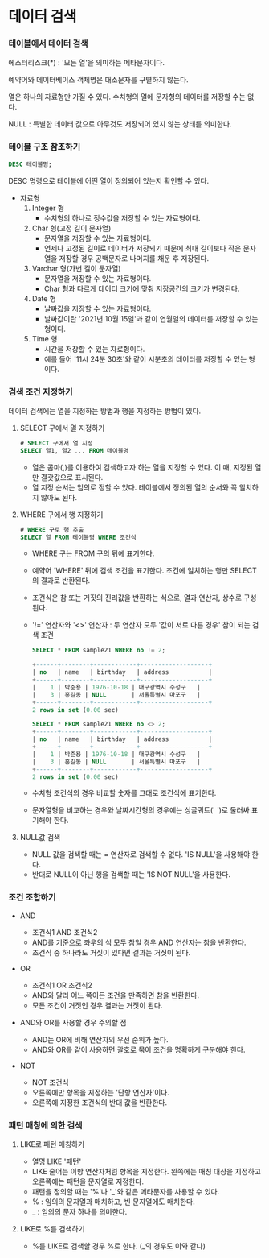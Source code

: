 # 데이터 검색

### 테이블에서 데이터 검색

에스터리스크(*) : '모든 열'을 의미하는 메타문자이다.

예약어와 데이터베이스 객체명은 대소문자를 구별하지 않는다.

열은 하나의 자료형만 가질 수 있다. 수치형의 열에 문자형의 데이터를 저장할 수는 없다.

NULL : 특별한 데이터 값으로 아무것도 저장되어 있지 않는 상태를 의미한다.



### 테이블 구조 참조하기

```sql
DESC 테이블명;
```

DESC 명령으로 테이블에 어떤 열이 정의되어 있는지 확인할 수 있다.

- 자료형
  1. Integer 형 
     - 수치형의 하나로 정수값을 저장할 수 있는 자료형이다.
  2. Char 형(고정 길이 문자열)
     - 문자열을 저장할 수 있는 자료형이다.
     - 언제나 고정된 길이로 데이터가 저장되기 때문에 최대 길이보다 작은 문자열을 저장할 경우 공백문자로 나머지를 채운 후 저장된다.
  3. Varchar 형(가변 길이 문자열)
     - 문자열을 저장할 수 있는 자료형이다.
     - Char 형과 다르게 데이터 크기에 맞춰 저장공간의 크기가 변경된다.
  4. Date 형
     - 날짜값을 저장할 수 있는 자료형이다. 
     - 날짜값이란 '2021년 10월 15일'과 같이 연월일의 데이터를 저장할 수 있는 형이다.
  5. Time 형
     - 시간을 저장할 수 있는 자료형이다.
     - 예를 들어 '11시 24분 30초'와 같이 시분초의 데이터를 저장할 수 있는 형이다.



### 검색 조건 지정하기

데이터 검색에는 열을 지정하는 방법과 행을 지정하는 방법이 있다.

1. SELECT 구에서 열 지정하기

   ```SQL
   # SELECT 구에서 열 지정
   SELECT 열1, 열2 ... FROM 테이블명
   ```

   - 열은 콤마(,)를 이용하여 검색하고자 하는 열을 지정할 수 있다. 이 때, 지정된 열만 결괏값으로 표시된다.
   - 열 지정 순서는 임의로 정할 수 있다. 테이블에서 정의된 열의 순서와 꼭 일치하지 않아도 된다.

   

2. WHERE 구에서 행 지정하기

   ```SQL
   # WHERE 구로 행 추출
   SELECT 열 FROM 테이블명 WHERE 조건식
   ```

   - WHERE 구는 FROM 구의 뒤에 표기한다.

   - 예약어 'WHERE' 뒤에 검색 조건을 표기한다. 조건에 일치하는 행만 SELECT 의 결과로 반환된다.

   - 조건식은 참 또는 거짓의 진리값을 반환하는 식으로, 열과 연산자, 상수로 구성된다.

   - '!=' 연산자와 '<>' 연산자 : 두 연산자 모두 '값이 서로 다른 경우' 참이 되는 검색 조건

     ```sql
     SELECT * FROM sample21 WHERE no != 2;
     
     +------+--------+------------+-------------------+
     | no   | name   | birthday   | address           |
     +------+--------+------------+-------------------+
     |    1 | 박준용 | 1976-10-18 | 대구광역시 수성구   |
     |    3 | 홍길동 | NULL       | 서울특별시 마포구   |
     +------+--------+------------+-------------------+
     2 rows in set (0.00 sec)
     
     SELECT * FROM sample21 WHERE no <> 2;
     +------+--------+------------+-------------------+
     | no   | name   | birthday   | address           |
     +------+--------+------------+-------------------+
     |    1 | 박준용 | 1976-10-18 | 대구광역시 수성구   |
     |    3 | 홍길동 | NULL       | 서울특별시 마포구   |
     +------+--------+------------+-------------------+
     2 rows in set (0.00 sec)
     ```

   - 수치형 조건식의 경우 비교할 숫자를 그대로 조건식에 표기한다.

   - 문자열형을 비교하는 경우와 날짜시간형의 경우에는 싱글쿼트(' ')로 둘러싸 표기해야 한다.

     

3. NULL값 검색

   - NULL 값을 검색할 때는 = 연산자로 검색할 수 없다.  'IS NULL'을 사용해야 한다.
   - 반대로 NULL이 아닌 행을 검색할 때는 'IS NOT NULL'을 사용한다.



### 조건 조합하기

- AND
  - 조건식1 AND 조건식2
  - AND를 기준으로 좌우의 식 모두 참일 경우 AND 연산자는 참을 반환한다.
  - 조건식 중 하나라도 거짓이 있다면 결과는 거짓이 된다.

- OR
  - 조건식1 OR 조건식2
  - AND와 달리 어느 쪽이든 조건을 만족하면 참을 반환한다.
  - 모든 조건이 거짓인 경우 결과는 거짓이 된다.

- AND와 OR를 사용할 경우 주의할 점
  - AND는 OR에 비해 연산자의 우선 순위가 높다.
  - AND와 OR를 같이 사용하면 괄호로 묶어 조건을 명확하게 구분해야 한다.

- NOT
  - NOT 조건식
  - 오른쪽에만 항목을 지정하는 '단항 연산자'이다.
  - 오른쪽에 지정한 조건식의 반대 값을 반환한다.



### 패턴 매칭에 의한 검색

1. LIKE로 패턴 매칭하기
   - 열명 LIKE '패턴'
   - LIKE 술어는 이항 연산자처럼 항목을 지정한다. 왼쪽에는 매칭 대상을 지정하고 오른쪽에는 패턴을 문자열로 지정한다.
   - 패턴을 정의할 때는 '%'나 '_'와 같은 메타문자를 사용할 수 있다.
   - % : 임의의 문자열과 매치하고, 빈 문자열에도 매치한다.
   - _ : 임의의 문자 하나를 의미한다.

2. LIKE로 %를 검색하기
   - %를 LIKE로 검색할 경우 \%로 한다. (_의 경우도 이와 같다)